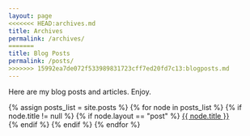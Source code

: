 ```yaml
---
layout: page
<<<<<<< HEAD:archives.md
title: Archives
permalink: /archives/
=======
title: Blog Posts
permalink: /posts/
>>>>>>> 15992ea7de072f533989831723cff7ed20fd7c13:blogposts.md
---
```

<p>Here are my blog posts and articles. Enjoy.</p>

<div>
{% assign posts_list = site.posts %}
{% for node in posts_list %}
  {% if node.title != null %}
    {% if node.layout == "post" %}
      <a class="page{% if post.url == node.url %} active{% endif %}" href="{{ node.url }}">{{ node.title }}</a>
      <br>
    {% endif %}
  {% endif %}
{% endfor %}
</div>
